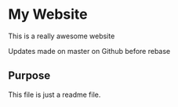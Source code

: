 # My Website 

This is a really awesome website 

Updates made on master on Github before rebase

## Purpose

This file is just a readme file.
